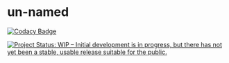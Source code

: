 # un-named

[![Codacy Badge](https://app.codacy.com/project/badge/Grade/b6fadbf40da64546bcc598dfb12b0443)](https://www.codacy.com/manual/dhruvsaaaxena.1998/un-named?utm_source=github.com&amp;utm_medium=referral&amp;utm_content=dhruvsaxena1998/un-named&amp;utm_campaign=Badge_Grade)

[![Project Status: WIP – Initial development is in progress, but there has not yet been a stable, usable release suitable for the public.](https://www.repostatus.org/badges/latest/wip.svg)](https://www.repostatus.org/#wip)